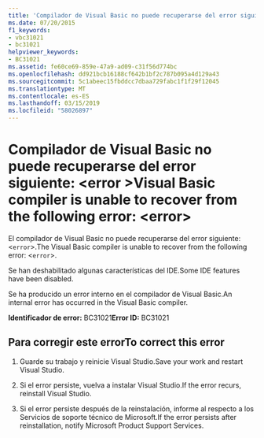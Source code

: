```yaml
---
title: 'Compilador de Visual Basic no puede recuperarse del error siguiente: <error>'
ms.date: 07/20/2015
f1_keywords:
- vbc31021
- bc31021
helpviewer_keywords:
- BC31021
ms.assetid: fe60ce69-859e-47a9-ad09-c31f56d774bc
ms.openlocfilehash: dd921bcb16188cf642b1bf2c787b095a4d129a43
ms.sourcegitcommit: 5c1abeec15fbddcc7dbaa729fabc1f1f29f12045
ms.translationtype: MT
ms.contentlocale: es-ES
ms.lasthandoff: 03/15/2019
ms.locfileid: "58026897"
---
```

# <a name="visual-basic-compiler-is-unable-to-recover-from-the-following-error-error"></a><span data-ttu-id="efe1e-102">Compilador de Visual Basic no puede recuperarse del error siguiente: \<error ></span><span class="sxs-lookup"><span data-stu-id="efe1e-102">Visual Basic compiler is unable to recover from the following error: \<error></span></span>
<span data-ttu-id="efe1e-103">El compilador de Visual Basic no puede recuperarse del error siguiente: <`error`>.</span><span class="sxs-lookup"><span data-stu-id="efe1e-103">The Visual Basic compiler is unable to recover from the following error: <`error`>.</span></span>  
  
 <span data-ttu-id="efe1e-104">Se han deshabilitado algunas características del IDE.</span><span class="sxs-lookup"><span data-stu-id="efe1e-104">Some IDE features have been disabled.</span></span>  
  
 <span data-ttu-id="efe1e-105">Se ha producido un error interno en el compilador de Visual Basic.</span><span class="sxs-lookup"><span data-stu-id="efe1e-105">An internal error has occurred in the Visual Basic compiler.</span></span>  
  
 <span data-ttu-id="efe1e-106">**Identificador de error:** BC31021</span><span class="sxs-lookup"><span data-stu-id="efe1e-106">**Error ID:** BC31021</span></span>  
  
## <a name="to-correct-this-error"></a><span data-ttu-id="efe1e-107">Para corregir este error</span><span class="sxs-lookup"><span data-stu-id="efe1e-107">To correct this error</span></span>  
  
1.  <span data-ttu-id="efe1e-108">Guarde su trabajo y reinicie Visual Studio.</span><span class="sxs-lookup"><span data-stu-id="efe1e-108">Save your work and restart Visual Studio.</span></span>  
  
2.  <span data-ttu-id="efe1e-109">Si el error persiste, vuelva a instalar Visual Studio.</span><span class="sxs-lookup"><span data-stu-id="efe1e-109">If the error recurs, reinstall Visual Studio.</span></span>  
  
3.  <span data-ttu-id="efe1e-110">Si el error persiste después de la reinstalación, informe al respecto a los Servicios de soporte técnico de Microsoft.</span><span class="sxs-lookup"><span data-stu-id="efe1e-110">If the error persists after reinstallation, notify Microsoft Product Support Services.</span></span>  
  
